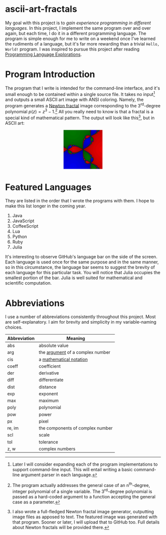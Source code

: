 # ascii-art-fractals

<!--
	FILENAME: README.md
	AUTHOR: Zachary Krepelka
	DATE: Wednesday, January 3rd, 2024
-->

My goal with this project is to *gain experience programming in different
languages.*  In this project, I implement the same program over and over again,
but each time, I do it in a different programming language.  The program is
simple enough for me to write on a weekend once I've learned the rudiments of a
language, but it's far more rewarding than a trivial `Hello, World!` program.  I
was inspired to pursue this project after reading [Programming Language
Explorations][1].

# Program Introduction

The program that I write is intended for the command-line interface, and it's
small enough to be contained within a single source file.  It takes no input[^1]
and outputs a small ASCII art image with ANSI coloring.  Namely, the program
generates a [Newton fractal][2] image corresponding to the 3<sup>rd</sup>-degree
polynomial $p(z) = z^3 - 1$.[^2] All you really need to know is that a fractal
is a special kind of mathematical pattern.  The output will look like this[^3],
but in ASCII art:

<p align="center"><img src="newton-fractal.png" width=25% height=25%></p>

# Featured Languages

They are listed in the order that I wrote the programs with them.  I hope to
make this list longer in the coming year.

1. Java
2. JavaScript
3. CoffeeScript
4. Lua
5. Python
6. Ruby
7. Julia

It's interesting to observe GitHub's language bar on the side of the screen.
Each language is used once for the same purpose and in the same manner, so in
this circumstance, the language bar seems to suggest the brevity of each
language for this particular task. You will notice that Julia occupies the
smallest portion of the bar. Julia is well suited for mathematical and
scientific computation.

# Abbreviations

I use a number of abbreviations consistently throughout this project.  Most are
self-explanatory.  I aim for brevity and simplicity in my variable-naming
choices.

| Abbreviation | Meaning                               |
| ------------ | ------------------------------------- |
| abs          | absolute value                        |
| arg          | the [argument][3] of a complex number |
| cis          | a [mathematical notation][4]          |
| coeff        | coefficient                           |
| der          | derivative                            |
| diff         | differentiate                         |
| dist         | distance                              |
| exp          | exponent                              |
| max          | maximum                               |
| poly         | polynomial                            |
| pow          | power                                 |
| px           | pixel                                 |
| re, im       | the components of complex number      |
| scl          | scale                                 |
| tol          | tolerance                             |
| z, w         | complex numbers                       |

<!-- References and Footnotes -->

[1]: https://rtoal.github.io/ple/
[2]: https://en.wikipedia.org/wiki/Newton_fractal
[3]: https://en.wikipedia.org/wiki/Argument_(complex_analysis)
[4]: https://en.wikipedia.org/wiki/Cis_(mathematics)

[^1]: Later I will consider expanding each of the program implementations to
  support command-line input.  This will entail writing a basic command-line
  argument parser in each language.

[^2]:The program actually addresses the general case of an
  n<sup>th</sup>-degree, integer polynomial of a single variable.  The
  3<sup>rd</sup>-degree polynomial is passed as a hard-coded argument to a
  function accepting the general case as a parameter.

[^3]:I also wrote a full-fledged Newton fractal image generator, outputting
  image files as apposed to text.  The featured image was generated with that
  program.  Sooner or later, I will upload that to GitHub too.  Full details
  about Newton fractals will be provided there.
